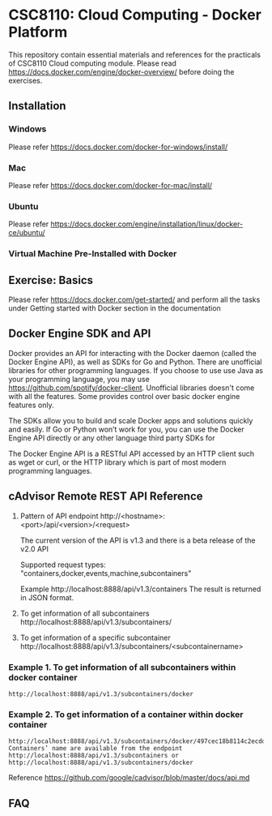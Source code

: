 # CSC8110: Cloud Computing - Docker Platform
This repository contain essential materials and references for the practicals of CSC8110 Cloud computing module. Please read https://docs.docker.com/engine/docker-overview/ before doing the exercises.
## Installation
### Windows
Please refer https://docs.docker.com/docker-for-windows/install/
### Mac
Please refer https://docs.docker.com/docker-for-mac/install/
### Ubuntu
Please refer https://docs.docker.com/engine/installation/linux/docker-ce/ubuntu/
### Virtual Machine Pre-Installed with Docker

## Exercise: Basics
Please refer https://docs.docker.com/get-started/  and perform all the tasks under Getting started with Docker section in the documentation
## Docker Engine SDK and API
Docker provides an API for interacting with the Docker daemon (called the Docker Engine API), as well as SDKs for Go and Python. There are unofficial libraries for other programming languages. If you choose to use use Java as your programming language, you may use https://github.com/spotify/docker-client. Unofficial libraries doesn't come with all the features. Some provides control over basic docker engine features only.

The SDKs allow you to build and scale Docker apps and solutions quickly and easily. If Go or Python won’t work for you, you can use the Docker Engine API directly or any other language third party SDKs for 

The Docker Engine API is a RESTful API accessed by an HTTP client such as wget or curl, or the HTTP library which is part of most modern programming languages.

## cAdvisor Remote REST API Reference
1. Pattern of API endpoint
    http://&lt;hostname&gt;:&lt;port&gt;/api/&lt;version&gt;/&lt;request&gt;
    
    The current version of the API is v1.3 and there is a beta release of the v2.0 API
    
    Supported request types: &quot;containers,docker,events,machine,subcontainers&quot;
    
    Example http://localhost:8888/api/v1.3/containers
    The result is returned in JSON format.
2. To get information of all subcontainers http://localhost:8888/api/v1.3/subcontainers/
3. To get information of a specific subcontainer http://localhost:8888/api/v1.3/subcontainers/&lt;subcontainername&gt;

### Example 1. To get information of all subcontainers within docker container
    http://localhost:8888/api/v1.3/subcontainers/docker
### Example 2. To get information of a container within docker container
    http://localhost:8888/api/v1.3/subcontainers/docker/497cec18b8114c2ecdda1efb87f7795c594d7b431a59d5c775390426093b9631
    Containers’ name are available from the endpoint
    http://localhost:8888/api/v1.3/subcontainers or
    http://localhost:8888/api/v1.3/subcontainers/docker

Reference
https://github.com/google/cadvisor/blob/master/docs/api.md

## FAQ

